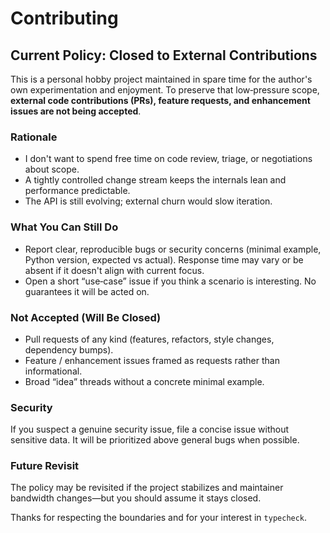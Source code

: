 # Contributing

## Current Policy: Closed to External Contributions

This is a personal hobby project maintained in spare time for the author's own experimentation and enjoyment.
To preserve that low‑pressure scope, **external code contributions (PRs), feature requests, and enhancement issues are
not being accepted**.

### Rationale
* I don't want to spend free time on code review, triage, or negotiations about scope.
* A tightly controlled change stream keeps the internals lean and performance predictable.
* The API is still evolving; external churn would slow iteration.

### What You Can Still Do
* Report clear, reproducible bugs or security concerns (minimal example, Python version, expected vs actual). Response
	time may vary or be absent if it doesn't align with current focus.
* Open a short “use‑case” issue if you think a scenario is interesting. No guarantees it will be acted on.

### Not Accepted (Will Be Closed)
* Pull requests of any kind (features, refactors, style changes, dependency bumps).
* Feature / enhancement issues framed as requests rather than informational.
* Broad “idea” threads without a concrete minimal example.

### Security
If you suspect a genuine security issue, file a concise issue without sensitive data. It will be prioritized above
general bugs when possible.

### Future Revisit
The policy may be revisited if the project stabilizes and maintainer bandwidth changes—but you should assume it stays
closed.

Thanks for respecting the boundaries and for your interest in `typecheck`.

